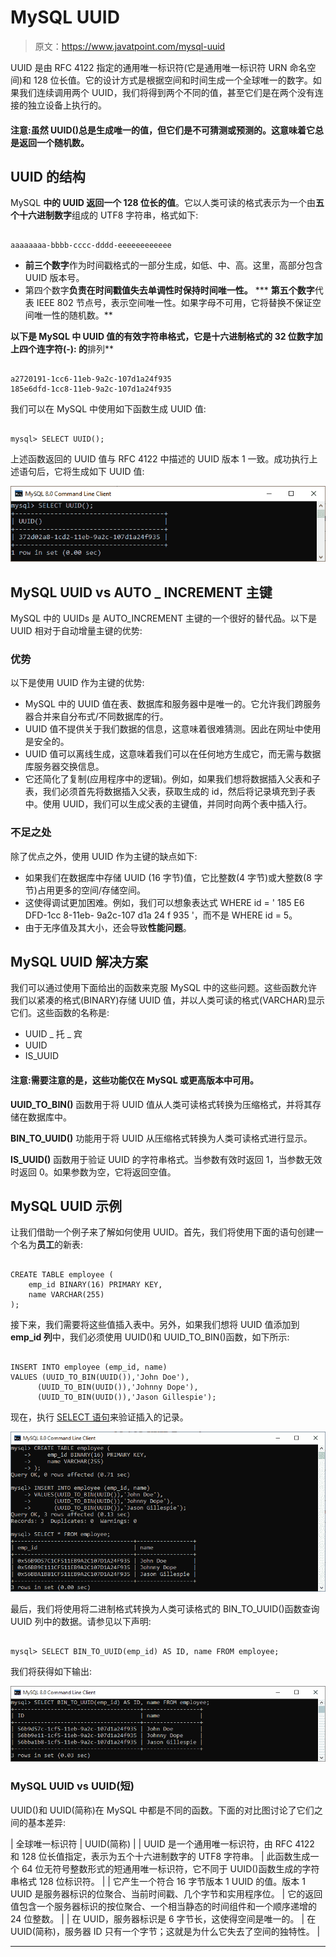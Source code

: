 # MySQL UUID

> 原文：<https://www.javatpoint.com/mysql-uuid>

UUID 是由 RFC 4122 指定的通用唯一标识符(它是通用唯一标识符 URN 命名空间)和 128 位长值。它的设计方式是根据空间和时间生成一个全球唯一的数字。如果我们连续调用两个 UUID，我们将得到两个不同的值，甚至它们是在两个没有连接的独立设备上执行的。

#### 注意:虽然 UUID()总是生成唯一的值，但它们是不可猜测或预测的。这意味着它总是返回一个随机数。

## UUID 的结构

MySQL **中的 UUID 返回一个 128 位长的值**。它以人类可读的格式表示为一个由**五个十六进制数字**组成的 UTF8 字符串，格式如下:

```

aaaaaaaa-bbbb-cccc-dddd-eeeeeeeeeeee

```

*   **前三个数字**作为时间戳格式的一部分生成，如低、中、高。这里，高部分包含 UUID 版本号。
*   第四个数字**负责在时间戳值失去单调性时保持时间唯一性。**
***   **第五个数字**代表 IEEE 802 节点号，表示空间唯一性。如果字母不可用，它将替换不保证空间唯一性的随机数。**

 **以下是 MySQL 中 UUID 值的有效字符串格式，它是十六进制格式的 32 位数字加上四个连字符(-): 的**排列**

```

a2720191-1cc6-11eb-9a2c-107d1a24f935
185e6dfd-1cc8-11eb-9a2c-107d1a24f935

```

我们可以在 MySQL 中使用如下函数生成 UUID 值:

```

mysql> SELECT UUID();

```

上述函数返回的 UUID 值与 RFC 4122 中描述的 UUID 版本 1 一致。成功执行上述语句后，它将生成如下 UUID 值:

![MySQL UUID](img/f50fa94f728c679e55dfd9b8d6e02c40.png)

## MySQL UUID vs AUTO _ INCREMENT 主键

MySQL 中的 UUIDs 是 AUTO_INCREMENT 主键的一个很好的替代品。以下是 UUID 相对于自动增量主键的优势:

### 优势

以下是使用 UUID 作为主键的优势:

*   MySQL 中的 UUID 值在表、数据库和服务器中是唯一的。它允许我们跨服务器合并来自分布式/不同数据库的行。
*   UUID 值不提供关于我们数据的信息，这意味着很难猜测。因此在网址中使用是安全的。
*   UUID 值可以离线生成，这意味着我们可以在任何地方生成它，而无需与数据库服务器交换信息。
*   它还简化了复制(应用程序中的逻辑)。例如，如果我们想将数据插入父表和子表，我们必须首先将数据插入父表，获取生成的 id，然后将记录填充到子表中。使用 UUID，我们可以生成父表的主键值，并同时向两个表中插入行。

### 不足之处

除了优点之外，使用 UUID 作为主键的缺点如下:

*   如果我们在数据库中存储 UUID (16 字节)值，它比整数(4 字节)或大整数(8 字节)占用更多的空间/存储空间。
*   这使得调试更加困难。例如，我们可以想象表达式 WHERE id = ' 185 E6 DFD-1cc 8-11eb- 9a2c-107 d1a 24 f 935 '，而不是 WHERE id = 5。
*   由于无序值及其大小，还会导致**性能问题**。

## MySQL UUID 解决方案

我们可以通过使用下面给出的函数来克服 MySQL 中的这些问题。这些函数允许我们以紧凑的格式(BINARY)存储 UUID 值，并以人类可读的格式(VARCHAR)显示它们。这些函数的名称是:

*   UUID _ 托 _ 宾
*   UUID
*   IS_UUID

#### 注意:需要注意的是，这些功能仅在 MySQL 或更高版本中可用。

**UUID_TO_BIN()** 函数用于将 UUID 值从人类可读格式转换为压缩格式，并将其存储在数据库中。

**BIN_TO_UUID()** 功能用于将 UUID 从压缩格式转换为人类可读格式进行显示。

**IS_UUID()** 函数用于验证 UUID 的字符串格式。当参数有效时返回 1，当参数无效时返回 0。如果参数为空，它将返回空值。

## MySQL UUID 示例

让我们借助一个例子来了解如何使用 UUID。首先，我们将使用下面的语句创建一个名为**员工**的新表:

```

CREATE TABLE employee (
    emp_id BINARY(16) PRIMARY KEY,
    name VARCHAR(255)
);

```

接下来，我们需要将这些值插入表中。另外，如果我们想将 UUID 值添加到 **emp_id 列**中，我们必须使用 UUID()和 UUID_TO_BIN()函数，如下所示:

```

INSERT INTO employee (emp_id, name)
VALUES (UUID_TO_BIN(UUID()),'John Doe'),
      (UUID_TO_BIN(UUID()),'Johnny Dope'),
      (UUID_TO_BIN(UUID()),'Jason Gillespie');

```

现在，执行 [SELECT 语句](https://www.javatpoint.com/mysql-select)来验证插入的记录。

![MySQL UUID](img/17e992fea7c569da53ead40a80dc5b7c.png)

最后，我们将使用将二进制格式转换为人类可读格式的 BIN_TO_UUID()函数查询 UUID 列中的数据。请参见以下声明:

```

mysql> SELECT BIN_TO_UUID(emp_id) AS ID, name FROM employee;

```

我们将获得如下输出:

![MySQL UUID](img/bebc0565aaf3bcf1f9c283072e108755.png)

### MySQL UUID vs UUID(短)

UUID()和 UUID(简称)在 MySQL 中都是不同的函数。下面的对比图讨论了它们之间的基本差异:

| 全球唯一标识符 | UUID(简称) |
| UUID 是一个通用唯一标识符，由 RFC 4122 和 128 位长值指定，表示为五个十六进制数字的 UTF8 字符串。 | 此函数生成一个 64 位无符号整数形式的短通用唯一标识符，它不同于 UUID()函数生成的字符串格式 128 位标识符。 |
| 它产生一个符合 16 字节版本 1 UUID 的值。版本 1 UUID 是服务器标识的位聚合、当前时间戳、几个字节和实用程序位。 | 它的返回值包含一个服务器标识的按位聚合、一个相当静态的时间组件和一个顺序递增的 24 位整数。 |
| 在 UUID，服务器标识是 6 字节长，这使得空间是唯一的。 | 在 UUID(简称)，服务器 ID 只有一个字节；这就是为什么它失去了空间的独特性。 |

* * ***